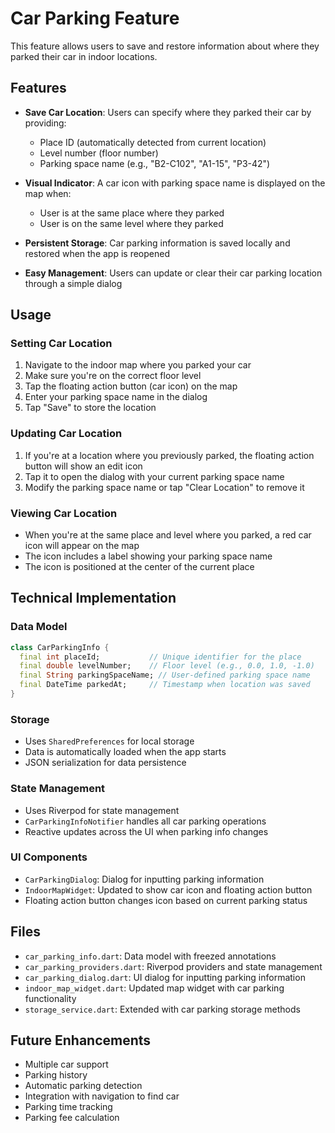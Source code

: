 # Car Parking Feature

This feature allows users to save and restore information about where they parked their car in indoor locations.

## Features

- **Save Car Location**: Users can specify where they parked their car by providing:
  - Place ID (automatically detected from current location)
  - Level number (floor number)
  - Parking space name (e.g., "B2-C102", "A1-15", "P3-42")

- **Visual Indicator**: A car icon with parking space name is displayed on the map when:
  - User is at the same place where they parked
  - User is on the same level where they parked

- **Persistent Storage**: Car parking information is saved locally and restored when the app is reopened

- **Easy Management**: Users can update or clear their car parking location through a simple dialog

## Usage

### Setting Car Location

1. Navigate to the indoor map where you parked your car
2. Make sure you're on the correct floor level
3. Tap the floating action button (car icon) on the map
4. Enter your parking space name in the dialog
5. Tap "Save" to store the location

### Updating Car Location

1. If you're at a location where you previously parked, the floating action button will show an edit icon
2. Tap it to open the dialog with your current parking space name
3. Modify the parking space name or tap "Clear Location" to remove it

### Viewing Car Location

- When you're at the same place and level where you parked, a red car icon will appear on the map
- The icon includes a label showing your parking space name
- The icon is positioned at the center of the current place

## Technical Implementation

### Data Model

```dart
class CarParkingInfo {
  final int placeId;           // Unique identifier for the place
  final double levelNumber;    // Floor level (e.g., 0.0, 1.0, -1.0)
  final String parkingSpaceName; // User-defined parking space name
  final DateTime parkedAt;     // Timestamp when location was saved
}
```

### Storage

- Uses `SharedPreferences` for local storage
- Data is automatically loaded when the app starts
- JSON serialization for data persistence

### State Management

- Uses Riverpod for state management
- `CarParkingInfoNotifier` handles all car parking operations
- Reactive updates across the UI when parking info changes

### UI Components

- `CarParkingDialog`: Dialog for inputting parking information
- `IndoorMapWidget`: Updated to show car icon and floating action button
- Floating action button changes icon based on current parking status

## Files

- `car_parking_info.dart`: Data model with freezed annotations
- `car_parking_providers.dart`: Riverpod providers and state management
- `car_parking_dialog.dart`: UI dialog for inputting parking information
- `indoor_map_widget.dart`: Updated map widget with car parking functionality
- `storage_service.dart`: Extended with car parking storage methods

## Future Enhancements

- Multiple car support
- Parking history
- Automatic parking detection
- Integration with navigation to find car
- Parking time tracking
- Parking fee calculation
